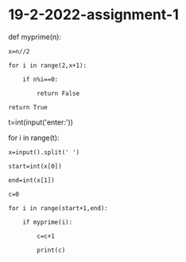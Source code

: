 # 19-2-2022-assignment-1
def myprime(n):

    x=n//2

    for i in range(2,x+1):

        if n%i==0:

            return False

    return True

t=int(input('enter:'))

for i in range(t):

    x=input().split(' ')

    start=int(x[0])

    end=int(x[1])

    c=0

    for i in range(start+1,end):

        if myprime(i):

            c=c+1

            print(c)
